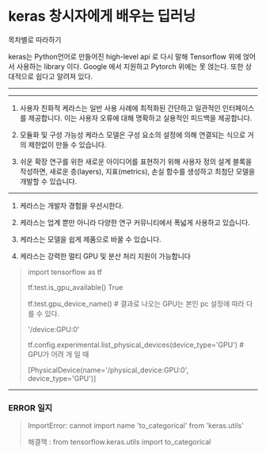 # keras 창시자에게 배우는 딥러닝

목차별로 따라하기

keras는 Python언어로 만들어진 high-level api 로 다시 말해 Tensorflow 위에 얹어서 사용하는 library 이다. 
Google 에서 지원하고 Pytorch 위에는 못 얹는다. 
또한 상대적으로 쉽다고 알려져 있다.

---
---

1. 사용자 친화적
케라스는 일반 사용 사례에 최적화된 간단하고 일관적인 인터페이스를 제공합니다. 이는 사용자 오류에 대해 명확하고 실용적인 피드백을 제공합니다.
 
2. 모듈화 및 구성 가능성
케라스 모델은 구성 요소의 설정에 의해 연결되는 식으로 거의 제한없이 만들 수 있습니다.
 
3. 쉬운 확장
연구를 위한 새로운 아이디어를 표현하기 위해 사용자 정의 설계 블록을 작성하면, 새로운 층(layers), 지표(metrics), 손실 함수를 생성하고 최첨단 모델을 개발할 수 있습니다.

---

1. 케라스는 개발자 경험을 우선시한다.

2. 케라스는 업계 뿐만 아니라 다양한 연구 커뮤니티에서 폭넓게 사용하고 있습니다.

3. 케라스는 모델을 쉽게 제품으로 바꿀 수 있습니다.

4. 케라스는 강력한 멀티 GPU 및 분산 처리 지원이 가능합니다


> import tensorflow as tf 
>
> tf.test.is_gpu_available()
> True
>
> tf.test.gpu_device_name() # 결과로 나오는 GPU는 본인 pc 설정에 따라 다를 수 있다.
>
> '/device:GPU:0'
>
> tf.config.experimental.list_physical_devices(device_type='GPU') # GPU가 어려 개 일 때 
>
> [PhysicalDevice(name='/physical_device:GPU:0', device_type='GPU')]


---

### ERROR 일지

> ImportError: cannot import name 'to_categorical' from 'keras.utils' 
>
> 해결책 : from tensorflow.keras.utils import to_categorical
>